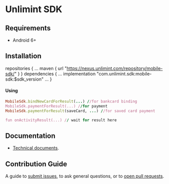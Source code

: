 Unlimint SDK
========

## Requirements

- Android 6+

## Installation

repositories {
    ...
    maven { url "https://nexus.unlimint.com/repository/mobile-sdk/" }
}
dependencies {
    ...
    implementation "com.unlimint.sdk:mobile-sdk:$sdk_version"
    ...
}

#### Using

```ruby
MobileSdk.bindNewCardForResult(...) //for bankcard binding 
MobileSdk.paymentForResult(...) //for payment
MobileSdk.paymentForResult(saveCard, ...) //for saved card payment

fun onActivityResult(...) // wait for result here
``` 

## Documentation

- [Technical documents](./Docs).

## Contribution Guide

A guide to [submit issues](https://github.com/cardpay/android-sdk-demo/issues), to ask general questions, or to [open pull requests](https://github.com/cardpay/android-sdk-demo/pulls).